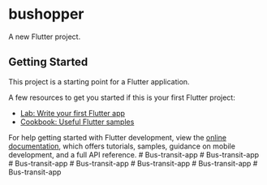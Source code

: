 # bushopper

A new Flutter project.

## Getting Started

This project is a starting point for a Flutter application.

A few resources to get you started if this is your first Flutter project:

- [Lab: Write your first Flutter app](https://docs.flutter.dev/get-started/codelab)
- [Cookbook: Useful Flutter samples](https://docs.flutter.dev/cookbook)

For help getting started with Flutter development, view the
[online documentation](https://docs.flutter.dev/), which offers tutorials,
samples, guidance on mobile development, and a full API reference.
#   B u s - t r a n s i t - a p p  
 #   B u s - t r a n s i t - a p p  
 #   B u s - t r a n s i t - a p p  
 #   B u s - t r a n s i t - a p p  
 #   B u s - t r a n s i t - a p p  
 #   B u s - t r a n s i t - a p p  
 #   B u s - t r a n s i t - a p p  
 